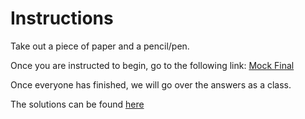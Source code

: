# Instructions

Take out a piece of paper and a pencil/pen. 

Once you are instructed to begin, go to the following link:
[Mock Final](https://docs.google.com/document/d/1btoS3CokpMmFq68v_CnIqUx7BpF4irOvdC5xx1fimCs/edit?usp=sharing)

Once everyone has finished, we will go over the answers as a class.

The solutions can be found [here](https://docs.google.com/a/ucr.edu/document/d/1G0kflatAYWaBLzK_bPP8Q9iPdDtIKHDp4a6ZFKSLBXY/edit?usp=sharing)
